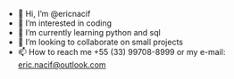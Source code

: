 - 👋 Hi, I’m @ericnacif
- 👀 I’m interested in coding
- 🌱 I’m currently learning python and sql
- 💞️ I’m looking to collaborate on small projects
- 📫 How to reach me +55 (33) 99708-8999 or my e-mail: eric.nacif@outlook.com

<!---
ericnacif/ericnacif is a ✨ special ✨ repository because its `README.md` (this file) appears on your GitHub profile.
You can click the Preview link to take a look at your changes.
--->
